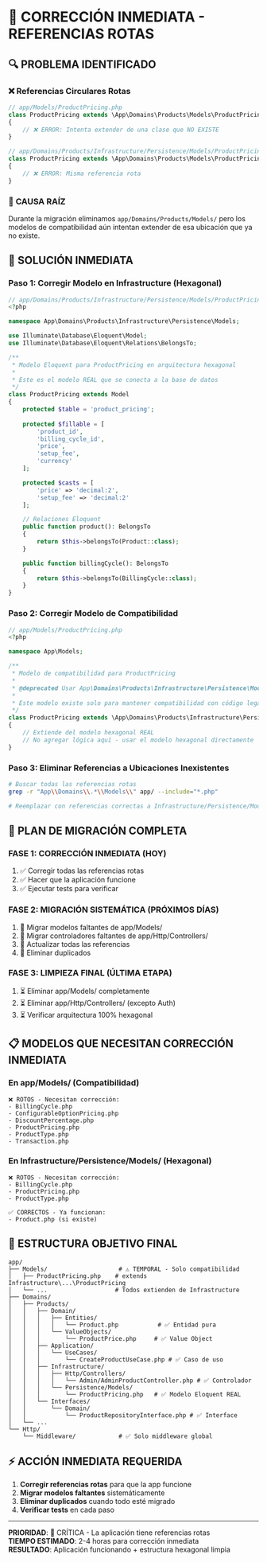# 🚨 CORRECCIÓN INMEDIATA - REFERENCIAS ROTAS

## 🔍 **PROBLEMA IDENTIFICADO**

### ❌ **Referencias Circulares Rotas**
```php
// app/Models/ProductPricing.php
class ProductPricing extends \App\Domains\Products\Models\ProductPricing
{
    // ❌ ERROR: Intenta extender de una clase que NO EXISTE
}

// app/Domains/Products/Infrastructure/Persistence/Models/ProductPricing.php  
class ProductPricing extends \App\Domains\Products\Models\ProductPricing
{
    // ❌ ERROR: Misma referencia rota
}
```

### 🎯 **CAUSA RAÍZ**
Durante la migración eliminamos `app/Domains/Products/Models/` pero los modelos de compatibilidad aún intentan extender de esa ubicación que ya no existe.

## 🔧 **SOLUCIÓN INMEDIATA**

### **Paso 1: Corregir Modelo en Infrastructure (Hexagonal)**
```php
// app/Domains/Products/Infrastructure/Persistence/Models/ProductPricing.php
<?php

namespace App\Domains\Products\Infrastructure\Persistence\Models;

use Illuminate\Database\Eloquent\Model;
use Illuminate\Database\Eloquent\Relations\BelongsTo;

/**
 * Modelo Eloquent para ProductPricing en arquitectura hexagonal
 * 
 * Este es el modelo REAL que se conecta a la base de datos
 */
class ProductPricing extends Model
{
    protected $table = 'product_pricing';
    
    protected $fillable = [
        'product_id',
        'billing_cycle_id', 
        'price',
        'setup_fee',
        'currency'
    ];

    protected $casts = [
        'price' => 'decimal:2',
        'setup_fee' => 'decimal:2'
    ];

    // Relaciones Eloquent
    public function product(): BelongsTo
    {
        return $this->belongsTo(Product::class);
    }

    public function billingCycle(): BelongsTo  
    {
        return $this->belongsTo(BillingCycle::class);
    }
}
```

### **Paso 2: Corregir Modelo de Compatibilidad**
```php
// app/Models/ProductPricing.php
<?php

namespace App\Models;

/**
 * Modelo de compatibilidad para ProductPricing
 * 
 * @deprecated Usar App\Domains\Products\Infrastructure\Persistence\Models\ProductPricing
 * 
 * Este modelo existe solo para mantener compatibilidad con código legacy.
 */
class ProductPricing extends \App\Domains\Products\Infrastructure\Persistence\Models\ProductPricing
{
    // Extiende del modelo hexagonal REAL
    // No agregar lógica aquí - usar el modelo hexagonal directamente
}
```

### **Paso 3: Eliminar Referencias a Ubicaciones Inexistentes**
```bash
# Buscar todas las referencias rotas
grep -r "App\\Domains\\.*\\Models\\" app/ --include="*.php"

# Reemplazar con referencias correctas a Infrastructure/Persistence/Models
```

## 🔄 **PLAN DE MIGRACIÓN COMPLETA**

### **FASE 1: CORRECCIÓN INMEDIATA (HOY)**
1. ✅ Corregir todas las referencias rotas
2. ✅ Hacer que la aplicación funcione
3. ✅ Ejecutar tests para verificar

### **FASE 2: MIGRACIÓN SISTEMÁTICA (PRÓXIMOS DÍAS)**
1. 🔄 Migrar modelos faltantes de app/Models/
2. 🔄 Migrar controladores faltantes de app/Http/Controllers/
3. 🔄 Actualizar todas las referencias
4. 🔄 Eliminar duplicados

### **FASE 3: LIMPIEZA FINAL (ÚLTIMA ETAPA)**
1. ⏳ Eliminar app/Models/ completamente
2. ⏳ Eliminar app/Http/Controllers/ (excepto Auth)
3. ⏳ Verificar arquitectura 100% hexagonal

## 📋 **MODELOS QUE NECESITAN CORRECCIÓN INMEDIATA**

### **En app/Models/ (Compatibilidad)**
```
❌ ROTOS - Necesitan corrección:
- BillingCycle.php
- ConfigurableOptionPricing.php
- DiscountPercentage.php  
- ProductPricing.php
- ProductType.php
- Transaction.php
```

### **En Infrastructure/Persistence/Models/ (Hexagonal)**
```
❌ ROTOS - Necesitan corrección:
- BillingCycle.php
- ProductPricing.php
- ProductType.php

✅ CORRECTOS - Ya funcionan:
- Product.php (si existe)
```

## 🎯 **ESTRUCTURA OBJETIVO FINAL**

```
app/
├── Models/                    # ⚠️ TEMPORAL - Solo compatibilidad
│   ├── ProductPricing.php    # extends Infrastructure\...\ProductPricing
│   └── ...                   # Todos extienden de Infrastructure
├── Domains/
│   ├── Products/
│   │   ├── Domain/
│   │   │   ├── Entities/
│   │   │   │   └── Product.php           # ✅ Entidad pura
│   │   │   └── ValueObjects/
│   │   │       └── ProductPrice.php     # ✅ Value Object
│   │   ├── Application/
│   │   │   └── UseCases/
│   │   │       └── CreateProductUseCase.php # ✅ Caso de uso
│   │   ├── Infrastructure/
│   │   │   ├── Http/Controllers/
│   │   │   │   └── Admin/AdminProductController.php # ✅ Controlador
│   │   │   └── Persistence/Models/
│   │   │       └── ProductPricing.php   # ✅ Modelo Eloquent REAL
│   │   └── Interfaces/
│   │       └── Domain/
│   │           └── ProductRepositoryInterface.php # ✅ Interface
│   └── ...
└── Http/
    └── Middleware/            # ✅ Solo middleware global
```

## ⚡ **ACCIÓN INMEDIATA REQUERIDA**

1. **Corregir referencias rotas** para que la app funcione
2. **Migrar modelos faltantes** sistemáticamente  
3. **Eliminar duplicados** cuando todo esté migrado
4. **Verificar tests** en cada paso

---

**PRIORIDAD**: 🔴 CRÍTICA - La aplicación tiene referencias rotas  
**TIEMPO ESTIMADO**: 2-4 horas para corrección inmediata  
**RESULTADO**: Aplicación funcionando + estructura hexagonal limpia
